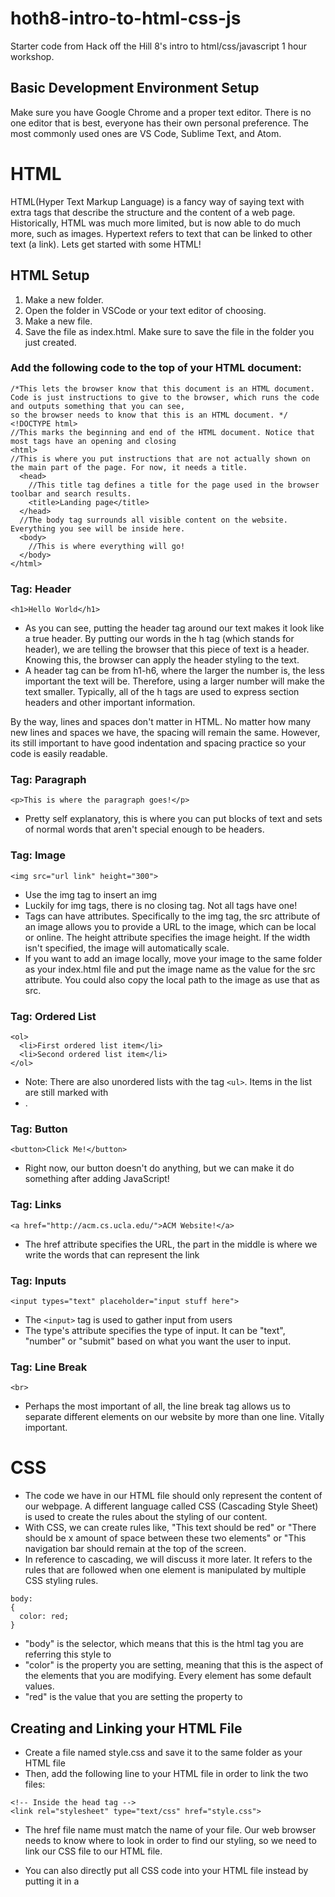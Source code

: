 # hoth8-intro-to-html-css-js
Starter code from Hack off the Hill 8's intro to html/css/javascript 1 hour workshop.

## Basic Development Environment Setup
Make sure you have Google Chrome and a proper text editor. 
There is no one editor that is best, everyone has their own personal preference. The most commonly used ones are VS Code, Sublime Text, and Atom.

# HTML
HTML(Hyper Text Markup Language) is a fancy way of saying text with extra tags that describe the structure and the content of a web page. Historically, HTML was much more limited, but is now able to do much more, such as images. Hypertext refers to text that can be linked to other text (a link). Lets get started with some HTML!

## HTML Setup
1. Make a new folder.
2. Open the folder in VSCode or your text editor of choosing.
3. Make a new file.
4. Save the file as index.html. Make sure to save the file in the folder you just created.

### Add the following code to the top of your HTML document:
```
/*This lets the browser know that this document is an HTML document. 
Code is just instructions to give to the browser, which runs the code and outputs something that you can see, 
so the browser needs to know that this is an HTML document. */
<!DOCTYPE html>
//This marks the beginning and end of the HTML document. Notice that most tags have an opening and closing
<html>
//This is where you put instructions that are not actually shown on the main part of the page. For now, it needs a title.
  <head>
    //This title tag defines a title for the page used in the browser toolbar and search results.
    <title>Landing page</title>
  </head>
  //The body tag surrounds all visible content on the website. Everything you see will be inside here.
  <body>
    //This is where everything will go!
  </body>
</html> 
```

### Tag: Header
``` <h1>Hello World</h1> ```

- As you can see, putting the header tag around our text makes it look like a true header. By putting our words in the h tag (which stands for header), we are telling the
browser that this piece of text is a header. Knowing this, the browser can apply the header styling to the text. 
- A header tag can be from h1-h6, where the larger the number is, the less important the text will be. Therefore, using a larger number will make the text smaller.
Typically, all of the h tags are used to express section headers and other important information.

By the way, lines and spaces don't matter in HTML. No matter how many new lines and spaces we have, the spacing will remain the same. However, its still important to have good
indentation and spacing practice so your code is easily readable.

### Tag: Paragraph
```<p>This is where the paragraph goes!</p>```
- Pretty self explanatory, this is where you can put blocks of text and sets of normal words that aren't special enough to be headers.

### Tag: Image
``` <img src="url link" height="300"> ```
- Use the img tag to insert an img
- Luckily for img tags, there is no closing tag. Not all tags have one!
- Tags can have attributes. Specifically to the img tag, the src attribute of an image allows you to provide a URL to the image, which can be local or online. The height
    attribute specifies the image height. If the width isn't specified, the image will automatically scale.
- If you want to add an image locally, move your image to the same folder as your index.html file and put the image name as the value for the src attribute. You could also
    copy the local path to the image as use that as src.

### Tag: Ordered List
```
<ol>
  <li>First ordered list item</li> 
  <li>Second ordered list item</li>
</ol>
```
- Note: There are also unordered lists with the tag ```<ul>```. Items in the list are still marked with <li>.
  
### Tag: Button
```
<button>Click Me!</button>
```
- Right now, our button doesn't do anything, but we can make it do something after adding JavaScript!

### Tag: Links
```
<a href="http://acm.cs.ucla.edu/">ACM Website!</a>
```
- The href attribute specifies the URL, the part in the middle is where we write the words that can represent the link

### Tag: Inputs
```
<input types="text" placeholder="input stuff here">
```
- The ```<input>``` tag is used to gather input from users
- The type's attribute specifies the type of input. It can be "text", "number" or "submit" based on what you want the user to input.

### Tag: Line Break
```
<br>
```
- Perhaps the most important of all, the line break tag allows us to separate different elements on our website by more than one line. Vitally important.

# CSS
- The code we have in our HTML file should only represent the content of our webpage. A different language called CSS (Cascading Style Sheet) is used to create
    the rules about the styling of our content.
- With CSS, we can create rules like, "This text should be red" or "There should be x amount of space between these two elements" or "This navigation bar should 
    remain at the top of the screen.
- In reference to cascading, we will discuss it more later. It refers to the rules that are followed when one element is manipulated by multiple CSS styling rules.
```
body: 
{
  color: red;
}
```
- "body" is the selector, which means that this is the html tag you are referring this style to
- "color" is the property you are setting, meaning that this is the aspect of the elements that you are modifying. Every element has some default values.
- "red" is the value that you are setting the property to

## Creating and Linking your HTML File
- Create a file named style.css and save it to the same folder as your HTML file
- Then, add the following line to your HTML file in order to link the two files:
```
<!-- Inside the head tag -->
<link rel="stylesheet" type="text/css" href="style.css">
```
- The href file name must match the name of your file. Our web browser needs to know where to look in order to find our styling, so we need to link our CSS file to our 
    HTML file.
- You can also directly put all CSS code into your HTML file instead by putting it in a <style> tag, but this is not recommended because separating them into two files is
      much cleaner and is the convention. Basically, your code will be much easier to read and modify.
  
- There are many different CSS properties and if you're not sure what property name to use or how to set its value, Google is your besst friend!
    - For example, if I didn't know how to align my text, or say I wanted to align it in the center or to the right instead of the left, I could solve my problem by
        looking up "align text css". The first thing that pops up is the property text-align and some cool examples of it.

## Class and ID in CSS and Their Differences
- Whether they are clearly stated or not in our code, all HTML tags have CLASS and ID attributes
- In CSS we can change these classes and ids in order to manage our styling and style multiple objects in the same way. 
- ID's begin with a "#" and Classes begin with a "." when declaring our styling
- It's also important to notice that when at the same level, the style for ID's overrides the style for classes.
  - This is one part of the "cascading" nature of CSS (Cascading Style Sheets)
   - The reason for this is that ID's were created to be the identifier for one single element, while classes are meant to be for multiple elements.
- This is useful if we have multiple of the same elements that we want to style the same way, but one of these elements needs to stand out in some way
    (We have 10 cows that all have the same traits but one is super cool and we also want it to be pink. So we have the css class for all cows, and the id for the pink cow as well.)
    
- Here is another useful element for our CSS Styling:
```
*{
//changing style stuff
}
```
- Using * allows us to select everything and modify it

- When you are looking for specific colors, look up "Color Picker Online" and you will find the hex color codes for your desired color. Then, you can paste them right into CSS.

## A Couple More Useful Properties
#### Text Properties
  - ```text-align``` defines how the text is aligned
  - ```font-weight``` defines how think of thin the text is going to be
#### Formatting Properties
  - The ```padding``` property is used to generate space around an element's content, inside of any defined borders
  - The ```margin``` property is used to create space around elements, outside of any defined borders
  - Note the difference between the two. Padding adds space to the inside of the element, while margin adds space as a pad on the outside of the element
  
  
# JavaScript
- If we want to make our website more interactive, we need to be able to change the web page through programming and set rules about what will happen given that 
    certain events occur.
- This brings us to our final topic of the day, JavaScript!
- For example, if we wanted to change some text or the display of an image after a button is clicked, we would use JavaScript.
- Changing something about our webpage based on a particular event or condition is often called "Manipulating the DOM"

## But What *Is* the DOM?
- DOM stands for Document Object Model. The DOM is a representation of the page as an object.
- Our HTML source code turns into the DOM, which is the actual document object that models what our webpage should look like. This means that our code and the result produced by
    our code are different, and their distinction is important.
- We can take a look at the DOM of a website by left clicking on the page, and clicking "Inspect"
    - You will notice that what you see looks exactly like HTML. However, this is not our HTML source code that we wrote, this is the DOM. Once our webpage is displayed in
        our browser, we can't change the HTML source code anymore through the browser. We can, however, change the DOM.
- We can change some of the text displayed through manipulating the DOM using Chrome's "Inspect Element". Click the box with the cursor in the upper left corner, then 
    click the element on the page that you want to chagne. Lastly, double click the highlighted and type something out. Our DOM Manipulation should show up on the page.
    - Once we refresh it, the changes will disappear. This is because we changed the DOM, and not the source HTML code. Refreshing uploads a fresh copy of the source.

## So, Where Does JavaScript Come In?
- Manipulating the DOM through Chrome Developer tools is fun for silly pranks, but we want to get in to the real thing. The way you will take your webpage and make it 
interactive is through a language called JavaScript, where we can change text, colors, images, and anything else the our document object that is represented as 
a whole by the DOM. 
- We can also run JavaScript in the console of Chrome Developer Tools! The console allows you to print the value of variables, as well as many other things. 
The function getElementById allows you to get a particular element from the DOM based on its id. The attribute onclick of an element can be set to a function 
that determines what happens when the element is clicked. The attribute innerHTML refers to the text between the tags of an element. In this case, we are creating a function for our button so that when we click it, a counter will increment.

## Key Takeaway
- These concepts may be confusing, but the most important thing to takeaway is a general idea of how JavaScript looks and a general understanding of how it can be used 
programmatically change a webpage.

## Let's Write Some JavaScript!
- The first thing we have to do is create a file named script.js in the same folder as our HTML and CSS files.
- Then, add this code to your HTML file
```
<!-- Inside the body tag just before the closing--> <script src="script.js"></script>
```
- Similar to CSS styling, you can also put all of your JavaScript code within the <script> tag and put it in your HTML file, but again, this is not recommended
  
### Our function:
- In script.js:
```
var clicks = 0;
function myFunction() {
  clicks += 1;
  document.getElementById("clicks").innerHTML = clicks;
}

HTML Portion:
<button type="button" onClick="myFunction()">Click Me!!</button>
<p>Clicks: <p id="clicks">0</p></p>
```
- The () => {} syntax is a fancy way to declare a function in JavaScript
- Document is a global variable that is used to represent the DOM
- Basically, when the button is pressed, our function will be called. And in our function, the variable clicks is incremented, and is then set as the
    inner HTML value of the element with id "clicks", which is right under our button


### That is all for today, thank you so much for listening and I wish you luck in your HOTH 8 experience!
